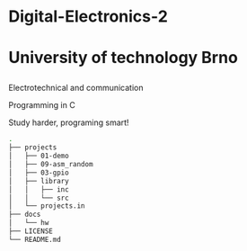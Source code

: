 # Digital-Electronics-2<p>
  
# University of technology Brno<p>
Electrotechnical and communication<p> 
Programming in C<p>

Study harder, programing smart!<p>


```bash
.
├── projects
│   ├── 01-demo
│   ├── 09-asm_random
│   ├── 03-gpio
│   ├── library
│   │   ├── inc
│   │   └── src
│   └── projects.in
├── docs
│   └── hw
├── LICENSE
└── README.md
```

